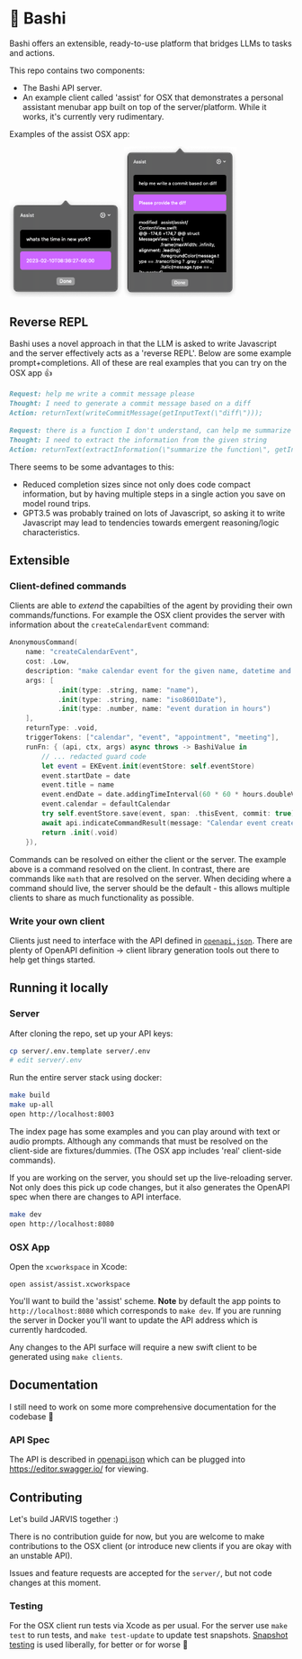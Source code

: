 # 🌁 Bashi

Bashi offers an extensible, ready-to-use platform that bridges LLMs to tasks and
actions.

This repo contains two components:

- The Bashi API server.
- An example client called 'assist' for OSX that demonstrates a personal
  assistant menubar app built on top of the server/platform. While it works,
  it's currently very rudimentary.

Examples of the assist OSX app:

<p float="left">
  <img src="images/example_1.png?raw=true" width="200" />
  <img src="images/example_2.png?raw=true" width="200" />
</p>

## Reverse REPL

Bashi uses a novel approach in that the LLM is asked to write Javascript and the
server effectively acts as a 'reverse REPL'. Below are some example
prompt+completions. All of these are real examples that you can try on the OSX
app :+1:

```markdown
Request: help me write a commit message please
Thought: I need to generate a commit message based on a diff
Action: returnText(writeCommitMessage(getInputText(\"diff\")));
```

```markdown
Request: there is a function I don't understand, can help me summarize it?
Thought: I need to extract the information from the given string
Action: returnText(extractInformation(\"summarize the function\", getInputText(\"what is the function?\")))
```

There seems to be some advantages to this:

- Reduced completion sizes since not only does code compact information, but by
  having multiple steps in a single action you save on model round trips.
- GPT3.5 was probably trained on lots of Javascript, so asking it to write Javascript
  may lead to tendencies towards emergent reasoning/logic characteristics.

## Extensible

### Client-defined commands

Clients are able to _extend_ the capabilties of the agent by providing their own
commands/functions. For example the OSX client provides the server with
information about the `createCalendarEvent` command:

```swift
AnonymousCommand(
    name: "createCalendarEvent",
    cost: .Low,
    description: "make calendar event for the given name, datetime and duration",
    args: [
            .init(type: .string, name: "name"),
            .init(type: .string, name: "iso8601Date"),
            .init(type: .number, name: "event duration in hours")
    ],
    returnType: .void,
    triggerTokens: ["calendar", "event", "appointment", "meeting"],
    runFn: { (api, ctx, args) async throws -> BashiValue in
        // ... redacted guard code
        let event = EKEvent.init(eventStore: self.eventStore)
        event.startDate = date
        event.title = name
        event.endDate = date.addingTimeInterval(60 * 60 * hours.doubleValue)
        event.calendar = defaultCalendar
        try self.eventStore.save(event, span: .thisEvent, commit: true)
        await api.indicateCommandResult(message: "Calendar event created")
        return .init(.void)
    }),
```

Commands can be resolved on either the client or the server. The example above
is a command resolved on the client. In contrast, there are commands like `math`
that are resolved on the server. When deciding where a command should live, the
server should be the default - this allows multiple clients to share as much
functionality as possible.

### Write your own client

Clients just need to interface with the API defined in
[`openapi.json`](server/static/openapi.json). There are plenty of OpenAPI
definition -> client library generation tools out there to help get things
started.

## Running it locally

### Server

After cloning the repo, set up your API keys:

```sh
cp server/.env.template server/.env
# edit server/.env
```

Run the entire server stack using docker:

```sh
make build
make up-all
open http://localhost:8003
```

The index page has some examples and you can play around with text or audio
prompts. Although any commands that must be resolved on the client-side are
fixtures/dummies. (The OSX app includes 'real' client-side commands).

If you are working on the server, you should set up the live-reloading
server. Not only does this pick up code changes, but it also generates the
OpenAPI spec when there are changes to API interface.

```sh
make dev
open http://localhost:8080
```

### OSX App

Open the `xcworkspace` in Xcode:

```
open assist/assist.xcworkspace
```

You'll want to build the 'assist' scheme. **Note** by default the app points to
`http://localhost:8080` which corresponds to `make dev`. If you are running the
server in Docker you'll want to update the API address which is currently hardcoded.

Any changes to the API surface will require a new swift client to be generated
using `make clients`.

## Documentation

I still need to work on some more comprehensive documentation for the codebase 🙇

### API Spec

The API is described in [openapi.json](server/static/openapi.json) which can be
plugged into https://editor.swagger.io/ for viewing.

## Contributing

Let's build JARVIS together :)

There is no contribution guide for now, but you are welcome to make
contributions to the OSX client (or introduce new clients if you are okay with
an unstable API).

Issues and feature requests are accepted for the `server/`, but not code changes
at this moment.

### Testing

For the OSX client run tests via Xcode as per usual.
For the server use `make test` to run tests, and `make test-update` to update
test snapshots. [Snapshot
testing](https://deno.land/manual@v1.28.3/basics/testing/snapshot_testing) is
used liberally, for better or for worse 🙈
